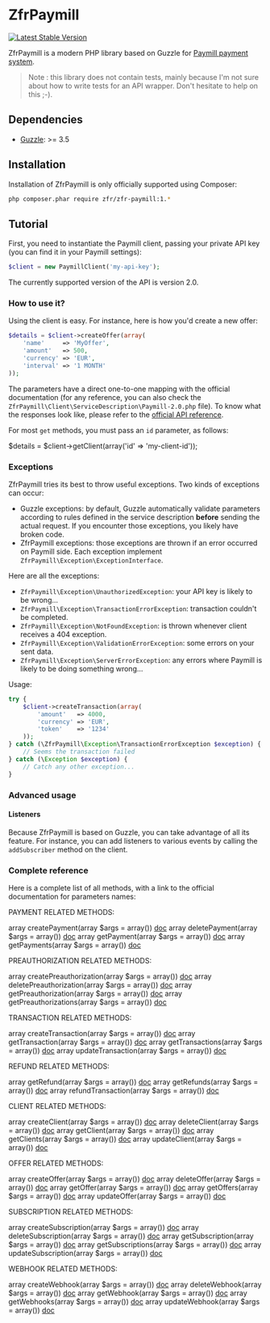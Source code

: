 ZfrPaymill
==========

[![Latest Stable Version](https://poser.pugx.org/zfr/zfr-paymill/v/stable.png)](https://packagist.org/packages/zfr/zfr-paymill)

ZfrPaymill is a modern PHP library based on Guzzle for [Paymill payment system](https://www.paymill.com).

> Note : this library does not contain tests, mainly because I'm not sure about how to write tests for an API
wrapper. Don't hesitate to help on this ;-).

## Dependencies

* [Guzzle](http://www.guzzlephp.org): >= 3.5

## Installation

Installation of ZfrPaymill is only officially supported using Composer:

```sh
php composer.phar require zfr/zfr-paymill:1.*
```

## Tutorial

First, you need to instantiate the Paymill client, passing your private API key (you can find it in your Paymill
settings):

```php
$client = new PaymillClient('my-api-key');
```

The currently supported version of the API is version 2.0.

### How to use it?

Using the client is easy. For instance, here is how you'd create a new offer:

```php
$details = $client->createOffer(array(
    'name'     => 'MyOffer',
    'amount'   => 500,
    'currency' => 'EUR',
    'interval' => '1 MONTH'
));
```

The parameters have a direct one-to-one mapping with the official documentation (for any reference, you can also
check the `ZfrPaymill\Client\ServiceDescription\Paymill-2.0.php` file). To know what the responses look like, please
refer to the [official API reference](https://www.paymill.com/en-gb/documentation-3/reference/api-reference/).

For most `get` methods, you must pass an `id` parameter, as follows:

$details = $client->getClient(array('id' => 'my-client-id'));

### Exceptions

ZfrPaymill tries its best to throw useful exceptions. Two kinds of exceptions can occur:

* Guzzle exceptions: by default, Guzzle automatically validate parameters according to rules defined in the
 service description **before** sending the actual request. If you encounter those exceptions, you likely have broken
 code.
* ZfrPaymill exceptions: those exceptions are thrown if an error occurred on Paymill side. Each exception implement
`ZfrPaymill\Exception\ExceptionInterface`.

Here are all the exceptions:

* `ZfrPaymill\Exception\UnauthorizedException`: your API key is likely to be wrong...
* `ZfrPaymill\Exception\TransactionErrorException`: transaction couldn't be completed.
* `ZfrPaymill\Exception\NotFoundException`: is thrown whenever client receives a 404 exception.
* `ZfrPaymill\Exception\ValidationErrorException`: some errors on your sent data.
* `ZfrPaymill\Exception\ServerErrorException`: any errors where Paymill is likely to be doing something wrong...

Usage:

```php
try {
    $client->createTransaction(array(
        'amount'   => 4000,
        'currency' => 'EUR',
        'token'    => '1234'
    ));
} catch (\ZfrPaymill\Exception\TransactionErrorException $exception) {
    // Seems the transaction failed
} catch (\Exception $exception) {
    // Catch any other exception...
}
```

### Advanced usage

#### Listeners

Because ZfrPaymill is based on Guzzle, you can take advantage of all its feature. For instance, you can add
listeners to various events by calling the `addSubscriber` method on the client.

### Complete reference

Here is a complete list of all methods, with a link to the official documentation for parameters names:

PAYMENT RELATED METHODS:

array createPayment(array $args = array()) [doc](https://www.paymill.com/en-gb/documentation-3/reference/api-reference/#create-new-credit-card-payment-with)
array deletePayment(array $args = array()) [doc](https://www.paymill.com/en-gb/documentation-3/reference/api-reference/#remove-payment)
array getPayment(array $args = array()) [doc](https://www.paymill.com/en-gb/documentation-3/reference/api-reference/#payment-details)
array getPayments(array $args = array()) [doc](https://www.paymill.com/en-gb/documentation-3/reference/api-reference/#list-payments)

PREAUTHORIZATION RELATED METHODS:

array createPreauthorization(array $args = array()) [doc](https://www.paymill.com/en-gb/documentation-3/reference/api-reference/#create-new-preauthorization-with)
array deletePreauthorization(array $args = array()) [doc](https://www.paymill.com/en-gb/documentation-3/reference/api-reference/#remove-preauthorizations)
array getPreauthorization(array $args = array()) [doc](https://www.paymill.com/en-gb/documentation-3/reference/api-reference/#preauthorization-details)
array getPreauthorizations(array $args = array()) [doc](https://www.paymill.com/en-gb/documentation-3/reference/api-reference/#list-preauthorizations)

TRANSACTION RELATED METHODS:

array createTransaction(array $args = array()) [doc](https://www.paymill.com/en-gb/documentation-3/reference/api-reference/#create-new-transaction-with)
array getTransaction(array $args = array()) [doc](https://www.paymill.com/en-gb/documentation-3/reference/api-reference/#update-transaction)
array getTransactions(array $args = array()) [doc](https://www.paymill.com/en-gb/documentation-3/reference/api-reference/#transaction-details)
array updateTransaction(array $args = array()) [doc](https://www.paymill.com/en-gb/documentation-3/reference/api-reference/#list-transactions)

REFUND RELATED METHODS:

array getRefund(array $args = array()) [doc](https://www.paymill.com/en-gb/documentation-3/reference/api-reference/#refund-details)
array getRefunds(array $args = array()) [doc](https://www.paymill.com/en-gb/documentation-3/reference/api-reference/#list-refunds)
array refundTransaction(array $args = array()) [doc](https://www.paymill.com/en-gb/documentation-3/reference/api-reference/#refund-transaction)

CLIENT RELATED METHODS:

array createClient(array $args = array()) [doc](https://www.paymill.com/en-gb/documentation-3/reference/api-reference/#create-new-client)
array deleteClient(array $args = array()) [doc](https://www.paymill.com/en-gb/documentation-3/reference/api-reference/#remove-client)
array getClient(array $args = array()) [doc](https://www.paymill.com/en-gb/documentation-3/reference/api-reference/#client-details)
array getClients(array $args = array()) [doc](https://www.paymill.com/en-gb/documentation-3/reference/api-reference/#list-clients)
array updateClient(array $args = array()) [doc](https://www.paymill.com/en-gb/documentation-3/reference/api-reference/#update-client)

OFFER RELATED METHODS:

array createOffer(array $args = array()) [doc](https://www.paymill.com/en-gb/documentation-3/reference/api-reference/#create-new-offer)
array deleteOffer(array $args = array()) [doc](https://www.paymill.com/en-gb/documentation-3/reference/api-reference/#remove-offer)
array getOffer(array $args = array()) [doc](https://www.paymill.com/en-gb/documentation-3/reference/api-reference/#offer-details)
array getOffers(array $args = array()) [doc](https://www.paymill.com/en-gb/documentation-3/reference/api-reference/#list-offers)
array updateOffer(array $args = array()) [doc](https://www.paymill.com/en-gb/documentation-3/reference/api-reference/#update-offer)

SUBSCRIPTION RELATED METHODS:

array createSubscription(array $args = array()) [doc](https://www.paymill.com/en-gb/documentation-3/reference/api-reference/#create-new-subscription)
array deleteSubscription(array $args = array()) [doc](https://www.paymill.com/en-gb/documentation-3/reference/api-reference/#remove-subscription)
array getSubscription(array $args = array()) [doc](https://www.paymill.com/en-gb/documentation-3/reference/api-reference/#subscription-details)
array getSubscriptions(array $args = array()) [doc](https://www.paymill.com/en-gb/documentation-3/reference/api-reference/#list-subscriptions)
array updateSubscription(array $args = array()) [doc](https://www.paymill.com/en-gb/documentation-3/reference/api-reference/#update-subscription)

WEBHOOK RELATED METHODS:

array createWebhook(array $args = array()) [doc](https://www.paymill.com/en-gb/documentation-3/reference/api-reference/#create-new-url-webhook)
array deleteWebhook(array $args = array()) [doc](https://www.paymill.com/en-gb/documentation-3/reference/api-reference/#remove-webhook)
array getWebhook(array $args = array()) [doc](https://www.paymill.com/en-gb/documentation-3/reference/api-reference/#webhook-details)
array getWebhooks(array $args = array()) [doc](https://www.paymill.com/en-gb/documentation-3/reference/api-reference/#list-webhooks)
array updateWebhook(array $args = array()) [doc](https://www.paymill.com/en-gb/documentation-3/reference/api-reference/#update-webhook)
